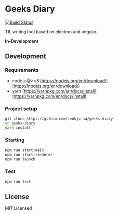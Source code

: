 # Geeks Diary

[![Build Status](https://img.shields.io/travis/seokju-na/geeks-diary.svg?style=flat-square
)](https://travis-ci.org/seokju-na/geeks-diary)

TIL writing tool based on electron and angular.

**In-Development**


## Development

### Requirements

- node.js@>=8 [https://nodejs.org/en/download/](https://nodejs.org/en/download/)
- yarn [https://yarnpkg.com/en/docs/install](https://yarnpkg.com/en/docs/install)


### Project setup

```bash
git clone https://github.com/seokju-na/geeks-diary
cd geeks-diary
yarn install
```


### Starting

```bash
npm run start:main
npm run start:renderer
npm run launch
```


### Test

```bash
npm run test
```



## License

MIT Licensed
